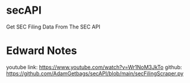 # secAPI
Get SEC Filing Data From The SEC API

# Edward Notes
youtube link: https://www.youtube.com/watch?v=Wr1NoM3JkTo
github: https://github.com/AdamGetbags/secAPI/blob/main/secFilingScraper.py